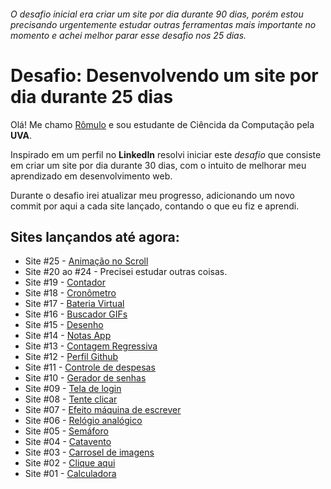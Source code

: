 ###### O desafio inicial era criar um site por dia durante 90 dias, porém estou precisando urgentemente estudar outras ferramentas mais importante no momento e achei melhor parar esse desafio nos 25 dias.

# Desafio: Desenvolvendo um site por dia durante 25 dias

Olá! Me chamo [Rômulo](https://www.linkedin.com/in/romulolss/) e sou estudante de Ciêncida da Computação pela **UVA**.

Inspirado em um perfil no **LinkedIn** resolvi iniciar este _desafio_ que consiste em criar um site por dia durante 30 dias, com o intuito de melhorar meu aprendizado em desenvolvimento web.

Durante o desafio irei atualizar meu progresso, adicionando um novo commit por aqui a cada site lançado, contando o que eu fiz e aprendi.

## Sites lançandos até agora:

- Site #25 - [Animação no Scroll](https://romulohe4rt.github.io/30sites30days/30sites-challenge/25-animacao-no-scroll)
- Site #20 ao #24 - Precisei estudar outras coisas.
- Site #19 - [Contador](https://romulohe4rt.github.io/30sites30days/30sites-challenge/19-contador)
- Site #18 - [Cronômetro](https://romulohe4rt.github.io/30sites30days/30sites-challenge/18-cronometro)
- Site #17 - [Bateria Virtual](https://romulohe4rt.github.io/30sites30days/30sites-challenge/17-bateria-virtual)
- Site #16 - [Buscador GIFs](https://romulohe4rt.github.io/30sites30days/30sites-challenge/16-buscador-gifs)
- Site #15 - [Desenho](https://romulohe4rt.github.io/30sites30days/30sites-challenge/15-desenho)
- Site #14 - [Notas App](https://romulohe4rt.github.io/30sites30days/30sites-challenge/14-notas-app)
- Site #13 - [Contagem Regressiva](https://romulohe4rt.github.io/30sites30days/30sites-challenge/13-contagem-regressiva)
- Site #12 - [Perfil Github](https://romulohe4rt.github.io/30sites30days/30sites-challenge/12-perfil-github)
- Site #11 - [Controle de despesas](https://romulohe4rt.github.io/30sites30days/30sites-challenge/11-controle-de-despesas)
- Site #10 - [Gerador de senhas](https://romulohe4rt.github.io/30sites30days/30sites-challenge/10-gerador-de-senhas)
- Site #09 - [Tela de login](https://romulohe4rt.github.io/30sites30days/30sites-challenge/09-teladelogin)
- Site #08 - [Tente clicar](https://romulohe4rt.github.io/30sites30days/30sites-challenge/08-tenteclicar)
- Site #07 - [Efeito máquina de escrever](https://romulohe4rt.github.io/30sites30days/30sites-challenge/07-maquinadeescrever)
- Site #06 - [Relógio analógico](https://romulohe4rt.github.io/30sites30days/30sites-challenge/06-relogioanalogico)
- Site #05 - [Semáforo](https://romulohe4rt.github.io/30sites30days/30sites-challenge/05-semaforo)
- Site #04 - [Catavento](https://romulohe4rt.github.io/30sites30days/30sites-challenge/04-catavento)
- Site #03 - [Carrosel de imagens](https://romulohe4rt.github.io/30sites30days/30sites-challenge/03-carroseldeimagens)
- Site #02 - [Clique aqui](https://romulohe4rt.github.io/30sites30days/30sites-challenge/02-cliqueaqui/)
- Site #01 - [Calculadora](https://romulohe4rt.github.io/30sites30days/30sites-challenge/01-calculadora/)

